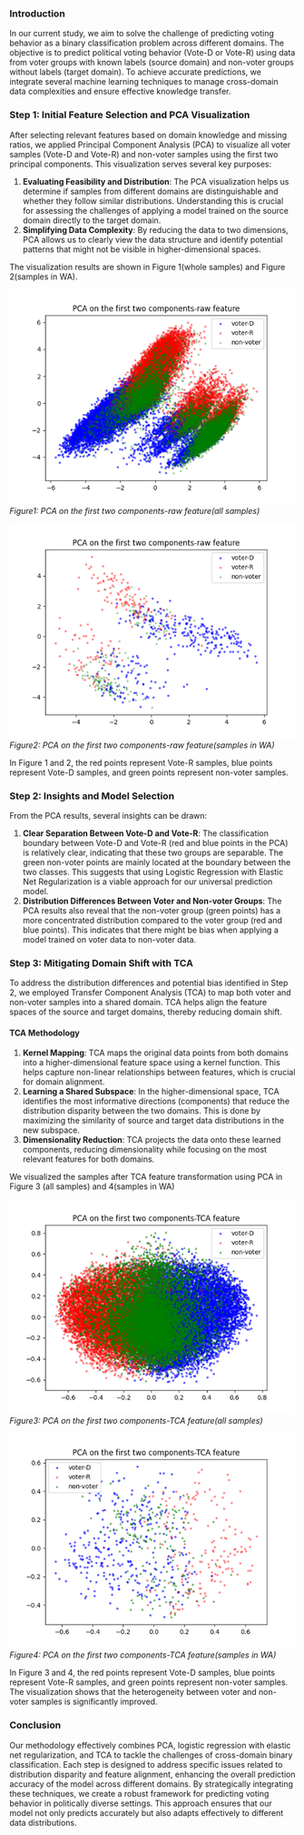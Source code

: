 ### Introduction
In our current study, we aim to solve the challenge of predicting voting behavior as a binary classification problem across different domains. The objective is to predict political voting behavior (Vote-D or Vote-R) using data from voter groups with known labels (source domain) and non-voter groups without labels (target domain). To achieve accurate predictions, we integrate several machine learning techniques to manage cross-domain data complexities and ensure effective knowledge transfer.

### Step 1: Initial Feature Selection and PCA Visualization
After selecting relevant features based on domain knowledge and missing ratios, we applied Principal Component Analysis (PCA) to visualize all voter samples (Vote-D and Vote-R) and non-voter samples using the first two principal components. This visualization serves several key purposes:

1. **Evaluating Feasibility and Distribution**: The PCA visualization helps us determine if samples from different domains are distinguishable and whether they follow similar distributions. Understanding this is crucial for assessing the challenges of applying a model trained on the source domain directly to the target domain.
2. **Simplifying Data Complexity**: By reducing the data to two dimensions, PCA allows us to clearly view the data structure and identify potential patterns that might not be visible in higher-dimensional spaces.

The visualization results are shown in Figure 1(whole samples) and Figure 2(samples in WA).

![PCA on the first two components-raw feature](PCA_raw.png)
*Figure1: PCA on the first two components-raw feature(all samples)*

![PCA on the first two components-raw feature](PCA_raw-WA.png)
*Figure2: PCA on the first two components-raw feature(samples in WA)*

In Figure 1 and 2, the red points represent Vote-R samples, blue points represent Vote-D samples, and green points represent non-voter samples. 

### Step 2: Insights and Model Selection
From the PCA results, several insights can be drawn:

1. **Clear Separation Between Vote-D and Vote-R**: The classification boundary between Vote-D and Vote-R (red and blue points in the PCA) is relatively clear, indicating that these two groups are separable. The green non-voter points are mainly located at the boundary between the two classes. This suggests that using Logistic Regression with Elastic Net Regularization is a viable approach for our universal prediction model.
2. **Distribution Differences Between Voter and Non-voter Groups**: The PCA results also reveal that the non-voter group (green points) has a more concentrated distribution compared to the voter group (red and blue points). This indicates that there might be bias when applying a model trained on voter data to non-voter data.

### Step 3: Mitigating Domain Shift with TCA
To address the distribution differences and potential bias identified in Step 2, we employed Transfer Component Analysis (TCA) to map both voter and non-voter samples into a shared domain. TCA helps align the feature spaces of the source and target domains, thereby reducing domain shift.

#### TCA Methodology
1. **Kernel Mapping**: TCA maps the original data points from both domains into a higher-dimensional feature space using a kernel function. This helps capture non-linear relationships between features, which is crucial for domain alignment.
2. **Learning a Shared Subspace**: In the higher-dimensional space, TCA identifies the most informative directions (components) that reduce the distribution disparity between the two domains. This is done by maximizing the similarity of source and target data distributions in the new subspace.
3. **Dimensionality Reduction**: TCA projects the data onto these learned components, reducing dimensionality while focusing on the most relevant features for both domains.

We visualized the samples after TCA feature transformation using PCA in Figure 3 (all samples)  and 4(samples in WA)

![PCA on the first two components-TCA feature](PCA_TCA.png)
*Figure3: PCA on the first two components-TCA feature(all samples)*

![PCA on the first two components-TCA feature](PCA_TCA-WA.png)
*Figure4: PCA on the first two components-TCA feature(samples in WA)*

In Figure 3 and 4, the red points represent Vote-D samples, blue points represent Vote-R samples, and green points represent non-voter samples. The visualization shows that the heterogeneity between voter and non-voter samples is significantly improved. 

### Conclusion
Our methodology effectively combines PCA, logistic regression with elastic net regularization, and TCA to tackle the challenges of cross-domain binary classification. Each step is designed to address specific issues related to distribution disparity and feature alignment, enhancing the overall prediction accuracy of the model across different domains. By strategically integrating these techniques, we create a robust framework for predicting voting behavior in politically diverse settings. This approach ensures that our model not only predicts accurately but also adapts effectively to different data distributions.